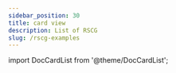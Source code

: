 ```yaml
---
sidebar_position: 30
title: card view
description: List of RSCG
slug: /rscg-examples
---
```


import DocCardList from '@theme/DocCardList';

<DocCardList />